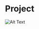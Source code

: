 # Project
![Alt Text](https://cloudarchitectcapstoneproject.s3-us-west-2.amazonaws.com/website_rec.gif)
